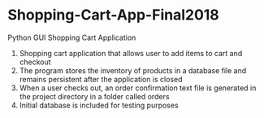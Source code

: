 # Shopping-Cart-App-Final2018
Python GUI Shopping Cart Application
1) Shopping cart application that allows user to add items to cart and checkout
2) The program stores the inventory of products in a database file and remains persistent after the application is closed
3) When a user checks out, an order confirmation text file is generated in the project directory in a folder called orders
4) Initial database is included for testing purposes
